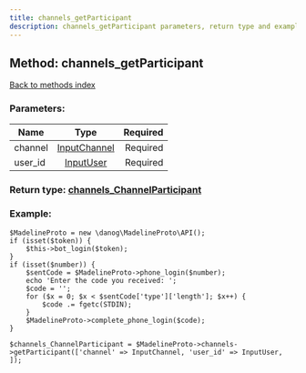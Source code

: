 ```yaml
---
title: channels_getParticipant
description: channels_getParticipant parameters, return type and example
---
```

## Method: channels\_getParticipant  
[Back to methods index](index.md)


### Parameters:

| Name     |    Type       | Required |
|----------|:-------------:|---------:|
|channel|[InputChannel](../types/InputChannel.md) | Required|
|user\_id|[InputUser](../types/InputUser.md) | Required|


### Return type: [channels\_ChannelParticipant](../types/channels_ChannelParticipant.md)

### Example:


```
$MadelineProto = new \danog\MadelineProto\API();
if (isset($token)) {
    $this->bot_login($token);
}
if (isset($number)) {
    $sentCode = $MadelineProto->phone_login($number);
    echo 'Enter the code you received: ';
    $code = '';
    for ($x = 0; $x < $sentCode['type']['length']; $x++) {
        $code .= fgetc(STDIN);
    }
    $MadelineProto->complete_phone_login($code);
}

$channels_ChannelParticipant = $MadelineProto->channels->getParticipant(['channel' => InputChannel, 'user_id' => InputUser, ]);
```